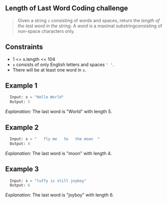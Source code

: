 ## Length of Last Word Coding challenge
> Given a string `s` consisting of words and spaces, return the _length of the last word in the string_.
A *word* is a maximal substringconsisting of non-space characters only.

## Constraints
- 1 <= s.length <= 104
- `s` consists of only English letters and spaces `' '`.
- There will be at least one word in `s`.

## Example 1
```Python
  Input: s = "Hello World"
  Output: 5
```
*Explanation:* The last word is "World" with length 5.

## Example 2
```Python
  Input: s = "   fly me   to   the moon  "
  Output: 4
```
*Explanation:* The last word is "moon" with length 4.

## Example 3
```Python
  Input: s = "luffy is still joyboy"
  Output: 6
```
*Explanation:* The last word is "joyboy" with length 6.
